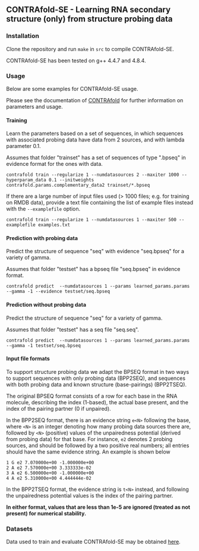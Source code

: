 ## CONTRAfold-SE - Learning RNA secondary structure (only) from structure probing data

### Installation

Clone the repository and run `make` in `src` to compile CONTRAfold-SE.

CONTRAfold-SE has been tested on g++ 4.4.7 and 4.8.4.

### Usage

Below are some examples for CONTRAfold-SE usage.

Please see the documentation of [CONTRAfold](http://contra.stanford.edu/contrafold/manual_v2_02.pdf) for further information on parameters and usage.

#### Training
Learn the parameters based on a set of sequences, in which sequences with associated probing data have data from 2 sources, and with lambda parameter 0.1.

Assumes that folder "trainset" has a set of sequences of type ".bpseq" in evidence format for the ones with data.

`contrafold train --regularize 1 --numdatasources 2 --maxiter 1000 --hyperparam_data 0.1 --initweights contrafold.params.complementary_data2 trainset/*.bpseq`

If there are a large number of input files used (> 1000 files; e.g. for training on RMDB data), provide a text file containing the list of example files instead with the `--examplefile` option.

`contrafold train --regularize 1 --numdatasources 1 --maxiter 500 --examplefile examples.txt`

#### Prediction with probing data
Predict the structure of sequence "seq" with evidence "seq.bpseq" for a variety of gamma.

Assumes that folder "testset" has a bpseq file "seq.bpseq" in evidence format.

`contrafold predict  --numdatasources 1 --params learned_params.params --gamma -1 --evidence testset/seq.bpseq`

#### Prediction without probing data
Predict the structure of sequence "seq" for a variety of gamma.

Assumes that folder "testset" has a seq file "seq.seq".

`contrafold predict  --numdatasources 1 --params learned_params.params --gamma -1 testset/seq.bpseq`

#### Input file formats
To support structure probing data we adapt the BPSEQ format in two ways to support sequences with only probing data (BPP2SEQ), and sequences with both probing data and known structure (base-pairings) (BPP2TSEQ).

The original BPSEQ format consists of a row for each base in the RNA molecule, describing the index (1-based), the actual base present, and the index of the pairing partner (0 if unpaired). 

In the BPP2SEQ format, there is an evidence string `e<N>` following the base, where `<N>` is an integer denoting how many probing data sources there are, followed by `<N>` (positive) values of the unpairedness potential (derived from probing data) for that base. For instance, `e2` denotes 2 probing sources, and should be followed by a two positive real numbers; all entries should have the same evidence string. An example is shown below

```
1 G e2 7.070000e+00 -1.000000e+00
2 A e2 7.570000e+00 3.333333e-02
3 A e2 6.500000e+00 -1.000000e+00
4 A e2 5.310000e+00 4.444444e-02
```

In the BPP2TSEQ format, the evidence string is `t<N>` instead, and following the unpairedness potential values is the index of the pairing partner.

**In either format, values that are less than 1e-5 are ignored (treated as not present) for numerical stability.**

### Datasets

Data used to train and evaluate CONTRAfold-SE may be obtained [here](http://ai.stanford.edu/~csfoo/contrafold-se/contrafold-se-datasets.tar.gz).
